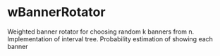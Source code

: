 wBannerRotator
==============

Weighted banner rotator for choosing random k banners from n. Implementation of interval tree. Probability estimation of showing each banner
